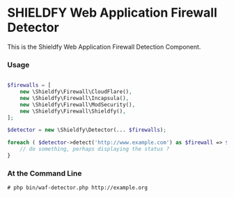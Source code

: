 # SHIELDFY Web Application Firewall Detector

This is the Shieldfy Web Application Firewall Detection Component.

### Usage

```php

$firewalls = [
    new \Shieldfy\Firewall\CloudFlare(),
    new \Shieldfy\Firewall\Incapsula(),
    new \Shieldfy\Firewall\ModSecurity(),
    new \Shieldfy\Firewall\Shieldfy(),
];

$detector = new \Shieldfy\Detector(... $firewalls);

foreach ( $detector->detect('http://www.example.com') as $firewall => $status ) {
    // do something, perhaps displaying the status ?
}

```

### At the Command Line

```
# php bin/waf-detector.php http://example.org
```
